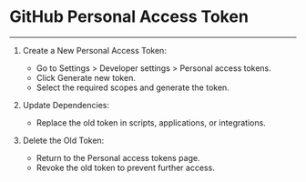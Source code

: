 # GitHub Personal Access Token
___
1. Create a New Personal Access Token:
   * Go to Settings > Developer settings > Personal access tokens.
   * Click Generate new token.
   * Select the required scopes and generate the token.

2. Update Dependencies:
   * Replace the old token in scripts, applications, or integrations.

3. Delete the Old Token:
   * Return to the Personal access tokens page.
   * Revoke the old token to prevent further access.